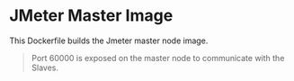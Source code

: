 # JMeter Master Image

This Dockerfile builds the Jmeter master node image.

> Port 60000 is exposed on the master node to communicate with the Slaves.
